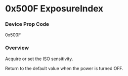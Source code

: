 # 0x500F ExposureIndex

### Device Prop Code

0x500F

### Overview

Acquire or set the ISO sensitivity.

Return to the default value when the power is turned OFF.
